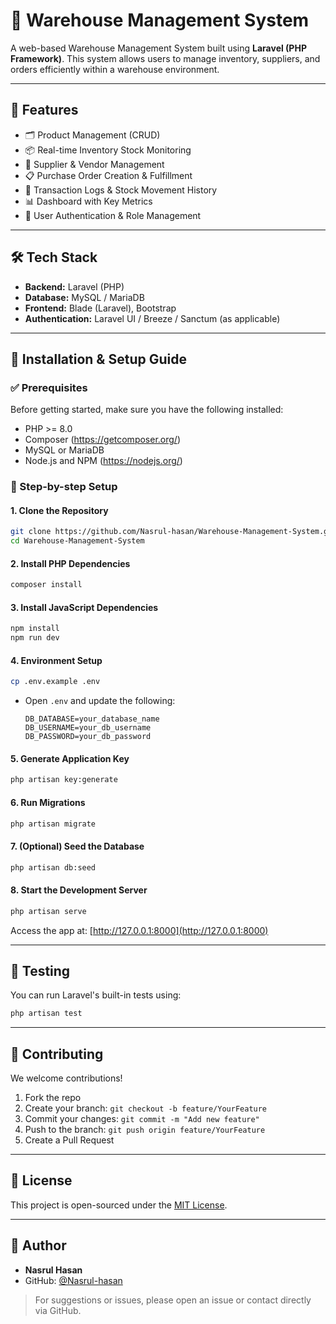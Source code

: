 
# 🏬 Warehouse Management System

A web-based Warehouse Management System built using **Laravel (PHP Framework)**. This system allows users to manage inventory, suppliers, and orders efficiently within a warehouse environment.

---

## 📌 Features

- 🗂️ Product Management (CRUD)
- 📦 Real-time Inventory Stock Monitoring
- 🤝 Supplier & Vendor Management
- 📋 Purchase Order Creation & Fulfillment
- 🧾 Transaction Logs & Stock Movement History
- 📊 Dashboard with Key Metrics
- 🔐 User Authentication & Role Management

---

## 🛠️ Tech Stack

- **Backend:** Laravel (PHP)
- **Database:** MySQL / MariaDB
- **Frontend:** Blade (Laravel), Bootstrap
- **Authentication:** Laravel UI / Breeze / Sanctum (as applicable)

---

## 🚀 Installation & Setup Guide

### ✅ Prerequisites

Before getting started, make sure you have the following installed:

- PHP >= 8.0
- Composer (https://getcomposer.org/)
- MySQL or MariaDB
- Node.js and NPM (https://nodejs.org/)

### 🧰 Step-by-step Setup

#### 1. Clone the Repository

```bash
git clone https://github.com/Nasrul-hasan/Warehouse-Management-System.git
cd Warehouse-Management-System
```

#### 2. Install PHP Dependencies

```bash
composer install
```

#### 3. Install JavaScript Dependencies

```bash
npm install
npm run dev
```

#### 4. Environment Setup

```bash
cp .env.example .env
```

- Open `.env` and update the following:
  ```env
  DB_DATABASE=your_database_name
  DB_USERNAME=your_db_username
  DB_PASSWORD=your_db_password
  ```

#### 5. Generate Application Key

```bash
php artisan key:generate
```

#### 6. Run Migrations

```bash
php artisan migrate
```

#### 7. (Optional) Seed the Database

```bash
php artisan db:seed
```

#### 8. Start the Development Server

```bash
php artisan serve
```

Access the app at: [http://127.0.0.1:8000](http://127.0.0.1:8000)

---

## 🧪 Testing

You can run Laravel's built-in tests using:

```bash
php artisan test
```

---


## 🤝 Contributing

We welcome contributions!

1. Fork the repo
2. Create your branch: `git checkout -b feature/YourFeature`
3. Commit your changes: `git commit -m "Add new feature"`
4. Push to the branch: `git push origin feature/YourFeature`
5. Create a Pull Request

---

## 📄 License

This project is open-sourced under the [MIT License](LICENSE).

---

## 👤 Author

- **Nasrul Hasan**
- GitHub: [@Nasrul-hasan](https://github.com/Nasrul-hasan)

> For suggestions or issues, please open an issue or contact directly via GitHub.
